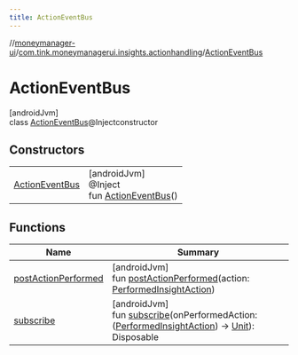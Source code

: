 ```yaml
---
title: ActionEventBus
---
```

//[moneymanager-ui](../../../index.html)/[com.tink.moneymanagerui.insights.actionhandling](../index.html)/[ActionEventBus](index.html)



# ActionEventBus



[androidJvm]\
class [ActionEventBus](index.html)@Injectconstructor



## Constructors


| | |
|---|---|
| [ActionEventBus](-action-event-bus.html) | [androidJvm]<br>@Inject<br>fun [ActionEventBus](-action-event-bus.html)() |


## Functions


| Name | Summary |
|---|---|
| [postActionPerformed](post-action-performed.html) | [androidJvm]<br>fun [postActionPerformed](post-action-performed.html)(action: [PerformedInsightAction](../../com.tink.model.insights/-performed-insight-action/index.html)) |
| [subscribe](subscribe.html) | [androidJvm]<br>fun [subscribe](subscribe.html)(onPerformedAction: ([PerformedInsightAction](../../com.tink.model.insights/-performed-insight-action/index.html)) -&gt; [Unit](https://kotlinlang.org/api/latest/jvm/stdlib/kotlin/-unit/index.html)): Disposable |

